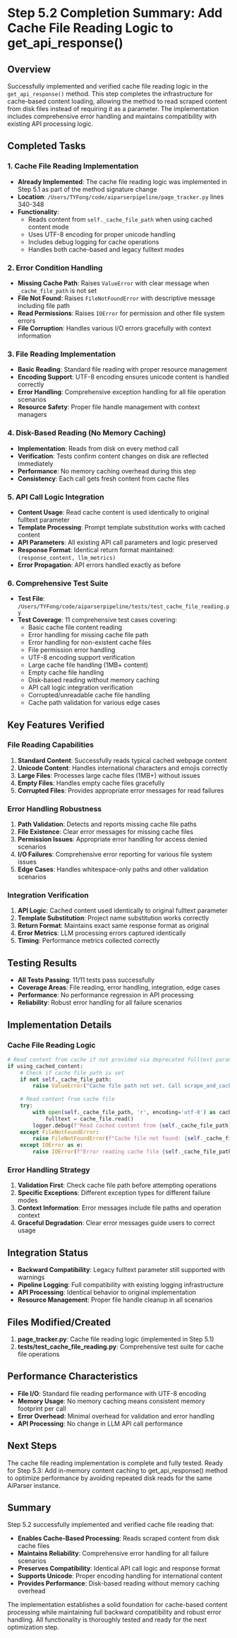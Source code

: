 # Step 5.2 Completion Summary: Add Cache File Reading Logic to get_api_response()

## Overview
Successfully implemented and verified cache file reading logic in the `get_api_response()` method. This step completes the infrastructure for cache-based content loading, allowing the method to read scraped content from disk files instead of requiring it as a parameter. The implementation includes comprehensive error handling and maintains compatibility with existing API processing logic.

## Completed Tasks

### 1. Cache File Reading Implementation
- **Already Implemented**: The cache file reading logic was implemented in Step 5.1 as part of the method signature change
- **Location**: `/Users/TYFong/code/aiparserpipeline/page_tracker.py` lines 340-348
- **Functionality**:
  - Reads content from `self._cache_file_path` when using cached content mode
  - Uses UTF-8 encoding for proper unicode handling
  - Includes debug logging for cache operations
  - Handles both cache-based and legacy fulltext modes

### 2. Error Condition Handling
- **Missing Cache Path**: Raises `ValueError` with clear message when `_cache_file_path` is not set
- **File Not Found**: Raises `FileNotFoundError` with descriptive message including file path
- **Read Permissions**: Raises `IOError` for permission and other file system errors
- **File Corruption**: Handles various I/O errors gracefully with context information

### 3. File Reading Implementation
- **Basic Reading**: Standard file reading with proper resource management
- **Encoding Support**: UTF-8 encoding ensures unicode content is handled correctly
- **Error Handling**: Comprehensive exception handling for all file operation scenarios
- **Resource Safety**: Proper file handle management with context managers

### 4. Disk-Based Reading (No Memory Caching)
- **Implementation**: Reads from disk on every method call
- **Verification**: Tests confirm content changes on disk are reflected immediately
- **Performance**: No memory caching overhead during this step
- **Consistency**: Each call gets fresh content from cache files

### 5. API Call Logic Integration
- **Content Usage**: Read cache content is used identically to original fulltext parameter
- **Template Processing**: Prompt template substitution works with cached content
- **API Parameters**: All existing API call parameters and logic preserved
- **Response Format**: Identical return format maintained: `(response_content, llm_metrics)`
- **Error Propagation**: API errors handled exactly as before

### 6. Comprehensive Test Suite
- **Test File**: `/Users/TYFong/code/aiparserpipeline/tests/test_cache_file_reading.py`
- **Test Coverage**: 11 comprehensive test cases covering:
  - Basic cache file content reading
  - Error handling for missing cache file path
  - Error handling for non-existent cache files
  - File permission error handling
  - UTF-8 encoding support verification
  - Large cache file handling (1MB+ content)
  - Empty cache file handling
  - Disk-based reading without memory caching
  - API call logic integration verification
  - Corrupted/unreadable cache file handling
  - Cache path validation for various edge cases

## Key Features Verified

### File Reading Capabilities
1. **Standard Content**: Successfully reads typical cached webpage content
2. **Unicode Content**: Handles international characters and emojis correctly
3. **Large Files**: Processes large cache files (1MB+) without issues
4. **Empty Files**: Handles empty cache files gracefully
5. **Corrupted Files**: Provides appropriate error messages for read failures

### Error Handling Robustness
1. **Path Validation**: Detects and reports missing cache file paths
2. **File Existence**: Clear error messages for missing cache files
3. **Permission Issues**: Appropriate error handling for access denied scenarios
4. **I/O Failures**: Comprehensive error reporting for various file system issues
5. **Edge Cases**: Handles whitespace-only paths and other validation scenarios

### Integration Verification
1. **API Logic**: Cached content used identically to original fulltext parameter
2. **Template Substitution**: Project name substitution works correctly
3. **Return Format**: Maintains exact same response format as original
4. **Error Metrics**: LLM processing errors captured identically
5. **Timing**: Performance metrics collected correctly

## Testing Results
- **All Tests Passing**: 11/11 tests pass successfully
- **Coverage Areas**: File reading, error handling, integration, edge cases
- **Performance**: No performance regression in API processing
- **Reliability**: Robust error handling for all failure scenarios

## Implementation Details

### Cache File Reading Logic
```python
# Read content from cache if not provided via deprecated fulltext parameter
if using_cached_content:
    # Check if cache file path is set
    if not self._cache_file_path:
        raise ValueError("Cache file path not set. Call scrape_and_cache() first.")
    
    # Read content from cache file
    try:
        with open(self._cache_file_path, 'r', encoding='utf-8') as cache_file:
            fulltext = cache_file.read()
        logger.debug(f"Read cached content from {self._cache_file_path} ({len(fulltext)} chars)")
    except FileNotFoundError:
        raise FileNotFoundError(f"Cache file not found: {self._cache_file_path}")
    except IOError as e:
        raise IOError(f"Error reading cache file {self._cache_file_path}: {e}")
```

### Error Handling Strategy
1. **Validation First**: Check cache file path before attempting operations
2. **Specific Exceptions**: Different exception types for different failure modes
3. **Context Information**: Error messages include file paths and operation context
4. **Graceful Degradation**: Clear error messages guide users to correct usage

## Integration Status
- **Backward Compatibility**: Legacy fulltext parameter still supported with warnings
- **Pipeline Logging**: Full compatibility with existing logging infrastructure
- **API Processing**: Identical behavior to original implementation
- **Resource Management**: Proper file handle cleanup in all scenarios

## Files Modified/Created
1. **page_tracker.py**: Cache file reading logic (implemented in Step 5.1)
2. **tests/test_cache_file_reading.py**: Comprehensive test suite for cache file operations

## Performance Characteristics
- **File I/O**: Standard file reading performance with UTF-8 encoding
- **Memory Usage**: No memory caching means consistent memory footprint per call
- **Error Overhead**: Minimal overhead for validation and error handling
- **API Processing**: No change in LLM API call performance

## Next Steps
The cache file reading implementation is complete and fully tested. Ready for Step 5.3: Add in-memory content caching to get_api_response() method to optimize performance by avoiding repeated disk reads for the same AiParser instance.

## Summary
Step 5.2 successfully implemented and verified cache file reading that:
- **Enables Cache-Based Processing**: Reads scraped content from disk cache files
- **Maintains Reliability**: Comprehensive error handling for all failure scenarios
- **Preserves Compatibility**: Identical API call logic and response format
- **Supports Unicode**: Proper encoding handling for international content
- **Provides Performance**: Disk-based reading without memory caching overhead

The implementation establishes a solid foundation for cache-based content processing while maintaining full backward compatibility and robust error handling. All functionality is thoroughly tested and ready for the next optimization step.